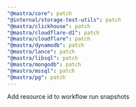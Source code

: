 ```yaml
---
"@mastra/core": patch
"@internal/storage-test-utils": patch
"@mastra/clickhouse": patch
"@mastra/cloudflare-d1": patch
"@mastra/cloudflare": patch
"@mastra/dynamodb": patch
"@mastra/lance": patch
"@mastra/libsql": patch
"@mastra/mongodb": patch
"@mastra/mssql": patch
"@mastra/pg": patch
---
```


Add resource id to workflow run snapshots
